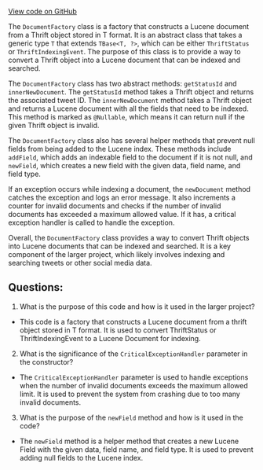 [View code on GitHub](https://github.com/misbahsy/the-algorithm/src/java/com/twitter/search/earlybird/document/DocumentFactory.java)

The `DocumentFactory` class is a factory that constructs a Lucene document from a Thrift object stored in T format. It is an abstract class that takes a generic type `T` that extends `TBase<T, ?>`, which can be either `ThriftStatus` or `ThriftIndexingEvent`. The purpose of this class is to provide a way to convert a Thrift object into a Lucene document that can be indexed and searched.

The `DocumentFactory` class has two abstract methods: `getStatusId` and `innerNewDocument`. The `getStatusId` method takes a Thrift object and returns the associated tweet ID. The `innerNewDocument` method takes a Thrift object and returns a Lucene document with all the fields that need to be indexed. This method is marked as `@Nullable`, which means it can return null if the given Thrift object is invalid.

The `DocumentFactory` class also has several helper methods that prevent null fields from being added to the Lucene index. These methods include `addField`, which adds an indexable field to the document if it is not null, and `newField`, which creates a new field with the given data, field name, and field type.

If an exception occurs while indexing a document, the `newDocument` method catches the exception and logs an error message. It also increments a counter for invalid documents and checks if the number of invalid documents has exceeded a maximum allowed value. If it has, a critical exception handler is called to handle the exception.

Overall, the `DocumentFactory` class provides a way to convert Thrift objects into Lucene documents that can be indexed and searched. It is a key component of the larger project, which likely involves indexing and searching tweets or other social media data.
## Questions: 
 1. What is the purpose of this code and how is it used in the larger project?
- This code is a factory that constructs a Lucene document from a thrift object stored in T format. It is used to convert ThriftStatus or ThriftIndexingEvent to a Lucene Document for indexing.

2. What is the significance of the `CriticalExceptionHandler` parameter in the constructor?
- The `CriticalExceptionHandler` parameter is used to handle exceptions when the number of invalid documents exceeds the maximum allowed limit. It is used to prevent the system from crashing due to too many invalid documents.

3. What is the purpose of the `newField` method and how is it used in the code?
- The `newField` method is a helper method that creates a new Lucene Field with the given data, field name, and field type. It is used to prevent adding null fields to the Lucene index.